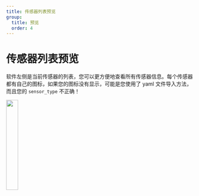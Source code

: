 ```yaml
---
title: 传感器列表预览
group:
  title: 预览
  order: 4
---
```


# 传感器列表预览

软件左侧是当前传感器的列表，您可以更方便地查看所有传感器信息。每个传感器都有自己的图标，如果您的图标没有显示，可能是您使用了 yaml 文件导入方法，而且您的 `sensor_type` 不正确！

<img src='/Sensor-Viewer-Doc/sensor-list-cn.png' width='25%'>